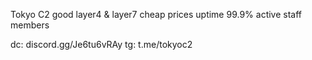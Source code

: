 Tokyo C2
good layer4 & layer7
cheap prices
uptime 99.9%
active staff members

dc: discord.gg/Je6tu6vRAy
tg: t.me/tokyoc2
